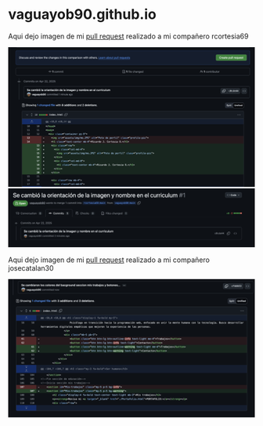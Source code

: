 # vaguayob90.github.io

Aqui dejo imagen de mi [pull request](https://github.com/rcortesia69/rcortesia69.github.io/pull/1) realizado a mi compañero rcortesia69 

![cambios rcortesia](assets/img/cambiopr_rcortesia.png)
![commit rcortesia](assets/img/commitpr_rcortesia.png)

Aqui dejo imagen de mi [pull request](https://github.com/josecatalan30/josecatalan30.github.io/pull/4) realizado a mi compañero josecatalan30

![cambios josecatalan30](assets/img/cambios_josecatalan.png)
